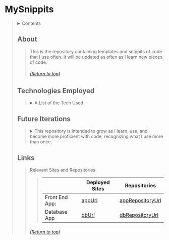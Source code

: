 # MySnippits
> <details>
>   <summary>Contents</summary>
> 
>> | [About](https://github.com/mmmoore1313/MySnippits#about) | [Technologies Used](https://github.com/mmmoore1313/MySnippits#technologies-employed) |
>> |--|--|
>> | [Future Iterations](https://github.com/mmmoore1313/MySnippits#future-iterations) | [Links](https://github.com/mmmoore1313/MySnippits#links) |
>> 
> </details>
>
>
> ## About
>> This is the repository containing templates and snippits of code that I use often. It will be updated as often as I learn new pieces of code.
>> 
>> ###### [(Return to top)](https://github.com/mmmoore1313/MySnippits#mysnippits)
>
> ## Technologies Employed
>> <details>
>>  <summary> A List of the Tech Used </summary>
>> 
>>>| **General Development** | **[Client]() Development** | **[API]() Development** | **Deployment** |
>>> |--|--|--|--|
>>> | [Technology Name](docs) | [Technology Name](docs) | [Technology Name](docs) | [Technology Name](docs) |
>>
>> ###### [(Return to top)](https://github.com/mmmoore1313/MySnippits#mysnippits)
>> </details>
>>
>
> ## Future Iterations
>> <details>
>>  <summary>This repository is intended to grow as I learn, use, and become more proficient with code, recognizing what I use more than once.</summary>
>>
>>> <details>
>>>  <summary>Version 1, 05.08.2021</summary>
>>>
>>>> | Markdown Snippits | React Snippits |
>>>> |--|--|
>>>> | Markdown Templates | React Templates |
>>>> | Tutorial Template  |  |
>>> 
>>> </details>
>>>
>> ###### [(Return to top)](https://github.com/mmmoore1313/MySnippits#mysnippits)
>> </details>
>>
>
> ## Links
>> <description>
>>  <summary>Relevant Sites and Repositories</summary>
>>
>>> | | **Deployed Sites** | **Repositories** |
>>> |--|--|--|
>>> | Front End App: | [appUrl](appUrl) | [appRepositoryUrl](appRepositoryUrl)|
>>> | Database App | [dbUrl](dbUrl) | [dbRepositoryUrl](dbRepositoryUrl) |
>>>
>> ###### [(Return to top)](https://github.com/mmmoore1313/MySnippits#mysnippits)
>> </description>
>>
>